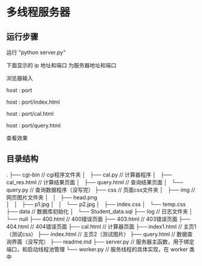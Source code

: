 # 多线程服务器

## 运行步骤

运行 "python server.py"

下面显示的 ip 地址和端口 为服务器地址和端口

浏览器输入 

host : port

host : port/index.html

host : port/cal.html

host : port/query.html

查看效果

## 目录结构

.
├── cgi-bin              // cgi程序文件夹
│   ├── cal.py           // 计算器程序 
│   ├── cal_res.html     // 计算结果页面
│   ├── query.html       // 查询结果页面
│   └── query.py         // 查询数据程序（没写完）
├── css                  // 页面css文件夹
│   ├── img              // 网页图片文件夹
│   │   ├── head.png     
│   │   ├── p1.jpg
│   │   └── p2.jpg
│   ├── index.css
│   └── temp.css
├── data                 // 数据库初始化 
│   └── Student_data.sql
├── log                  // 日志文件夹
│   └── null
├── 400.html             // 400错误页面
├── 403.html             // 403错误页面
├── 404.html             // 404错误页面
├── cal.html             // 计算器页面
├── index1.html          // 主页1（测试css）
├── index.html           // 主页2（测试图片）
├── query.html           // 数据查询界面（没写完）
├── readme.md
├── server.py            // 服务器主函数，用于绑定端口，和启动线程池管理
└── worker.py            // 服务线程的具体实现，在 worker 类中



